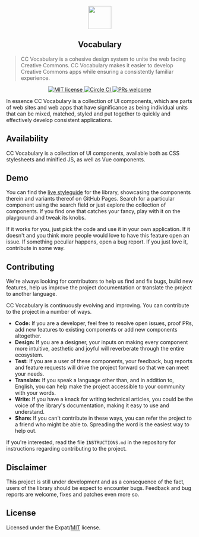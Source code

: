 <p align="center">
  <center>
    <a href="https://creativecommons.org/" class="readme-cc-logo">
      <img src="https://raw.githubusercontent.com/creativecommons/cc-vocabulary/master/readme_assets/cc_logo.png" height="62px" />
    </a>
  </center>
</p>
<h2 align="center">
  <center>
    Vocabulary
  </center>
</h2>

> CC Vocabulary is a cohesive design system to unite the web facing Creative 
> Commons. CC Vocabulary makes it easier to develop Creative Commons apps while
> ensuring a consistently familiar experience.

<p align="center">
  <center>
    <a href="https://github.com/creativecommons/cc-vocabulary/blob/master/LICENSE">
      <img alt="MIT license" src="https://img.shields.io/github/license/creativecommons/cc-vocabulary.svg?color=brightgreen"/>
    </a>
    <a href="https://circleci.com/gh/creativecommons/cc-vocabulary/tree/master">
      <img alt="Circle CI" src="https://circleci.com/gh/creativecommons/cc-vocabulary/tree/master.svg?style=shield"/>
    </a>
    <a href="https://github.com/creativecommons/cc-vocabulary/blob/master/CONTRIBUTING.md">
      <img alt="PRs welcome" src="https://img.shields.io/badge/PRs-welcome-brightgreen.svg"/>
    </a>
  </center>
</p>

In essence CC Vocabulary is a collection of UI components, which are parts of 
web sites and web apps that have significance as being individual units that
can be mixed, matched, styled and put together to quickly and effectively 
develop consistent applications.


## Availability

CC Vocabulary is a collection of UI components, available both as CSS
stylesheets and minified JS, as well as Vue components.


## Demo

You can find the [live styleguide](https://creativecommons.github.io/cc-vocabulary/)
for the library, showcasing the components therein and variants thereof on 
GitHub Pages. Search for a particular component using the search field or just 
explore the collection of components. If you find one that catches your fancy, 
play with it on the playground and tweak its knobs. 

If it works for you, just pick the code and use it in your own application. If 
it doesn't and you think more people would love to have this feature open an 
issue. If something peculiar happens, open a bug report. If you just love it,
contribute in some way.


## Contributing

We're always looking for contributors to help us find and fix bugs, build new 
features, help us improve the project documentation or translate the project to
another language.

CC Vocabulary is continuously evolving and improving. You can contribute to the
project in a number of ways.

- **Code:**
  If you are a developer, feel free to resolve open issues, proof PRs, add
  new features to existing components or add new components altogether.
- **Design:**
  If you are a designer, your inputs on making every component more intuitive,
  aesthetic and joyful will reverberate through the entire ecosystem.
- **Test:**
  If you are a user of these components, your feedback, bug reports and feature
  requests will drive the project forward so that we can meet your needs.
- **Translate:**
  If you speak a language other than, and in addition to, English, 
  you can help make the project accessible to your community with your words.
- **Write:**
  If you have a knack for writing technical articles, you could be the
  voice of the library's documentation, making it easy to use and understand. 
- **Share:**
  If you can't contribute in these ways, you can refer the project to a friend
  who might be able to. Spreading the word is the easiest way to help out. 

If you're interested, read the file `INSTRUCTIONS.md` in the 
repository for instructions regarding contributing to the project.


## Disclaimer

This project is still under development and as a consequence of the fact, users
of the library should be expect to encounter bugs. Feedback and bug reports are
welcome, fixes and patches even more so.


## License

Licensed under the Expat/[MIT](http://www.opensource.org/licenses/MIT) license.
